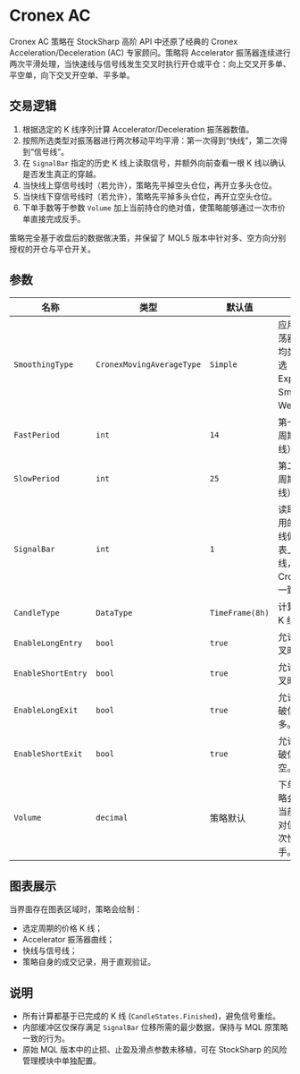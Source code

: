 # Cronex AC

Cronex AC 策略在 StockSharp 高阶 API 中还原了经典的 Cronex Acceleration/Deceleration (AC) 专家顾问。策略将 Accelerator 振荡器连续进行两次平滑处理，当快速线与信号线发生交叉时执行开仓或平仓：向上交叉开多单、平空单，向下交叉开空单、平多单。

## 交易逻辑

1. 根据选定的 K 线序列计算 Accelerator/Deceleration 振荡器数值。
2. 按照所选类型对振荡器进行两次移动平均平滑：第一次得到“快线”，第二次得到“信号线”。
3. 在 `SignalBar` 指定的历史 K 线上读取信号，并额外向前查看一根 K 线以确认是否发生真正的穿越。
4. 当快线上穿信号线时（若允许），策略先平掉空头仓位，再开立多头仓位。
5. 当快线下穿信号线时（若允许），策略先平掉多头仓位，再开立空头仓位。
6. 下单手数等于参数 `Volume` 加上当前持仓的绝对值，使策略能够通过一次市价单直接完成反手。

策略完全基于收盘后的数据做决策，并保留了 MQL5 版本中针对多、空方向分别授权的开仓与平仓开关。

## 参数

| 名称 | 类型 | 默认值 | 说明 |
| --- | --- | --- | --- |
| `SmoothingType` | `CronexMovingAverageType` | `Simple` | 应用于 AC 振荡器的移动平均类型，可选：Simple、Exponential、Smoothed、Weighted。 |
| `FastPeriod` | `int` | `14` | 第一次平滑的周期（快线）。 |
| `SlowPeriod` | `int` | `25` | 第二次平滑的周期（信号线）。 |
| `SignalBar` | `int` | `1` | 读取信号所使用的已完成 K 线偏移，1 代表上一根 K 线，与原版 Cronex 保持一致。 |
| `CandleType` | `DataType` | `TimeFrame(8h)` | 计算所使用的 K 线类型。 |
| `EnableLongEntry` | `bool` | `true` | 允许在向上交叉时开多。 |
| `EnableShortEntry` | `bool` | `true` | 允许在向下交叉时开空。 |
| `EnableLongExit` | `bool` | `true` | 允许在快线跌破信号线时平多。 |
| `EnableShortExit` | `bool` | `true` | 允许在快线上破信号线时平空。 |
| `Volume` | `decimal` | 策略默认 | 下单数量。策略会自动加上当前持仓的绝对值，以便一次性完成反手。 |

## 图表展示

当界面存在图表区域时，策略会绘制：

- 选定周期的价格 K 线；
- Accelerator 振荡器曲线；
- 快线与信号线；
- 策略自身的成交记录，用于直观验证。

## 说明

- 所有计算都基于已完成的 K 线 (`CandleStates.Finished`)，避免信号重绘。
- 内部缓冲区仅保存满足 `SignalBar` 位移所需的最少数据，保持与 MQL 原策略一致的行为。
- 原始 MQL 版本中的止损、止盈及滑点参数未移植，可在 StockSharp 的风险管理模块中单独配置。
